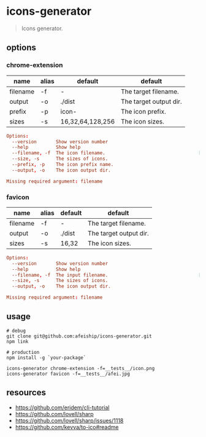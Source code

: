 # icons-generator
> Icons generator.

## options
### chrome-extension
| name     | alias | default          | default                |
| -------- | ----- | ---------------- | ---------------------- |
| filename | -f    | -                | The target filename.   |
| output   | -o    | ./dist           | The target output dir. |
| prefix   | -p    | icon-            | The icon prefix.       |
| sizes    | -s    | 16,32,64,128,256 | The icon sizes.        |

```conf
Options:
  --version       Show version number                                  [boolean]
  --help          Show help                                            [boolean]
  --filename, -f  The icon filename.                                  [required]
  --size, -s      The sizes of icons.
  --prefix, -p    The icon prefix name.
  --output, -o    The icon output dir.

Missing required argument: filename
```


### favicon
| name     | alias | default | default                |
| -------- | ----- | ------- | ---------------------- |
| filename | -f    | -       | The target filename.   |
| output   | -o    | ./dist  | The target output dir. |
| sizes    | -s    | 16,32   | The icon sizes.        |

```conf
Options:
  --version       Show version number                                  [boolean]
  --help          Show help                                            [boolean]
  --filename, -f  The input filename.                                 [required]
  --size, -s      The sizes of icons.
  --output, -o    The icon output dir.

Missing required argument: filename
```

## usage
```shell
# debug
git clone git@github.com:afeiship/icons-generator.git
npm link

# production
npm install -g `your-package`

icons-generator chrome-extension -f=__tests__/icon.png
icons-generator favicon -f=__tests__/afei.jpg
```

## resources
- https://github.com/eridem/cli-tutorial
- https://github.com/lovell/sharp
- https://github.com/lovell/sharp/issues/1118
- https://github.com/kevva/to-ico#readme
